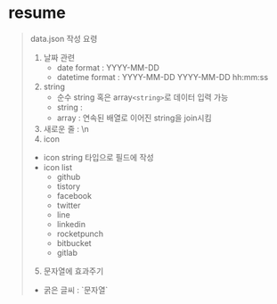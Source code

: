 # resume

>data.json 작성 요령
>1. 날짜 관련
>    - date format : YYYY-MM-DD
>    - datetime format : YYYY-MM-DD YYYY-MM-DD hh:mm:ss
>2. string
>    - 순수 string 혹은 array`<string>`로 데이터 입력 가능
>    - string : 
>    - array : 연속된 배열로 이어진 string을 join시킴
>3. 새로운 줄 : \n
>4. icon
>   - icon string 타입으로 필드에 작성
>   - icon list
>       - github
>       - tistory
>       - facebook
>       - twitter
>       - line
>       - linkedin
>       - rocketpunch
>       - bitbucket
>       - gitlab
>5. 문자열에 효과주기
>   - 굵은 글씨 : \`문자열\`